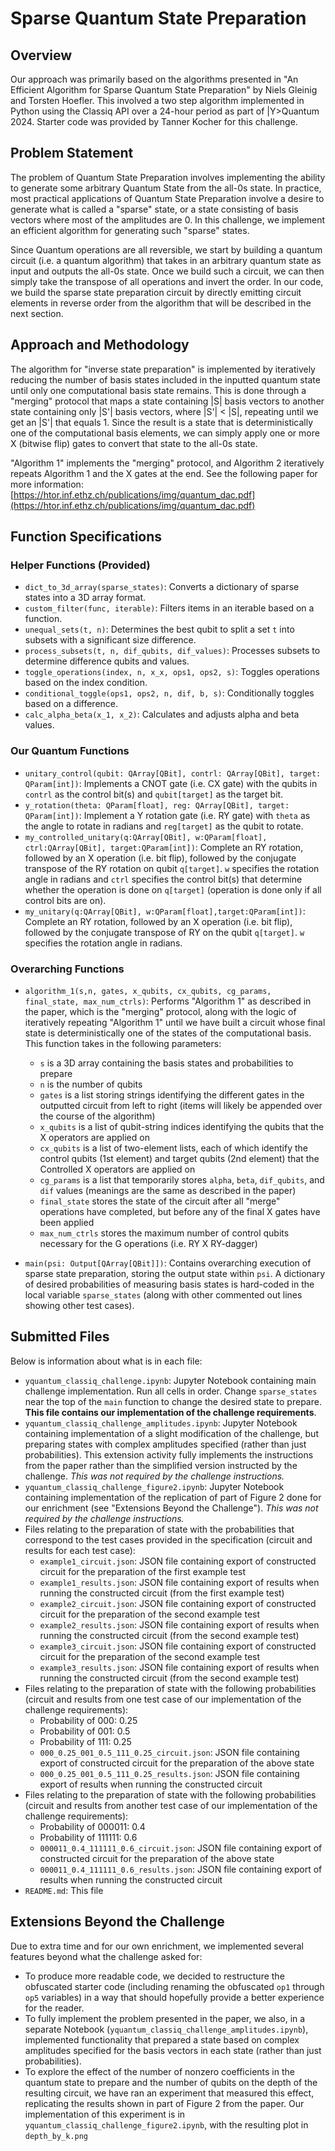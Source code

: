 # Sparse Quantum State Preparation

## Overview

Our approach was primarily based on the algorithms presented in "An Efficient Algorithm for Sparse Quantum State Preparation" by Niels Gleinig and Torsten Hoefler. This involved a two step algorithm implemented in Python using the Classiq API over a 24-hour period as part of |Y>Quantum 2024. Starter code was provided by Tanner Kocher for this challenge.

## Problem Statement

The problem of Quantum State Preparation involves implementing the ability to generate some arbitrary Quantum State from the all-0s state. In practice, most practical applications of Quantum State Preparation involve a desire to generate what is called a "sparse" state, or a state consisting of basis vectors where most of the amplitudes are 0. In this challenge, we implement an efficient algorithm for generating such "sparse" states.

Since Quantum operations are all reversible, we start by building a quantum circuit (i.e. a quantum algorithm) that takes in an arbitrary quantum state as input and outputs the all-0s state. Once we build such a circuit, we can then simply take the transpose of all operations and invert the order. In our code, we build the sparse state preparation circuit by directly emitting circuit elements in reverse order from the algorithm that will be described in the next section.

## Approach and Methodology

The algorithm for "inverse state preparation" is implemented by iteratively reducing the number of basis states included in the inputted quantum state until only one computational basis state remains. This is done through a "merging" protocol that maps a state containing |S| basis vectors to another state containing only |S'| basis vectors, where |S'| < |S|, repeating until we get an |S'| that equals 1. Since the result is a state that is deterministically one of the computational basis elements, we can simply apply one or more X (bitwise flip) gates 
to convert that state to the all-0s state.

"Algorithm 1" implements the "merging" protocol, and Algorithm 2 iteratively repeats Algorithm 1 and the X gates at the end. See the following paper for more information: [https://htor.inf.ethz.ch/publications/img/quantum_dac.pdf](https://htor.inf.ethz.ch/publications/img/quantum_dac.pdf)

## Function Specifications 

### Helper Functions (Provided)

- `dict_to_3d_array(sparse_states)`: Converts a dictionary of sparse states into a 3D array format.
- `custom_filter(func, iterable)`: Filters items in an iterable based on a function.
- `unequal_sets(t, n)`: Determines the best qubit to split a set `t` into subsets with a significant size difference.
- `process_subsets(t, n, dif_qubits, dif_values)`: Processes subsets to determine difference qubits and values.
- `toggle_operations(index, n, x_x, ops1, ops2, s)`: Toggles operations based on the index condition.
- `conditional_toggle(ops1, ops2, n, dif, b, s)`: Conditionally toggles based on a difference.
- `calc_alpha_beta(x_1, x_2)`: Calculates and adjusts alpha and beta values.

### Our Quantum Functions
- `unitary_control(qubit: QArray[QBit], contrl: QArray[QBit], target: QParam[int])`: Implements a CNOT gate (i.e. CX gate) with the qubits in `contrl` as the control bit(s) and `qubit[target]` as the target bit.
- `y_rotation(theta: QParam[float], reg: QArray[QBit], target: QParam[int])`: Implement a Y rotation gate (i.e. RY gate) with `theta` as the angle to rotate in radians and `reg[target]` as the qubit to rotate.
- `my_controlled_unitary(q:QArray[QBit], w:QParam[float], ctrl:QArray[QBit], target:QParam[int])`: Complete an RY rotation, followed by an X operation (i.e. bit flip), followed by the conjugate transpose of the RY rotation on qubit `q[target]`. `w` specifies the rotation angle in radians and `ctrl` specifies the control bit(s) that determine whether the operation is done on `q[target]` (operation is done only if all control bits are on).
- `my_unitary(q:QArray[QBit], w:QParam[float],target:QParam[int])`: Complete an RY rotation, followed by an X operation (i.e. bit flip), followed by the conjugate transpose of RY on the qubit `q[target]`. `w` specifies the rotation angle in radians.

### Overarching Functions 
- `algorithm_1(s,n, gates, x_qubits, cx_qubits, cg_params, final_state, max_num_ctrls)`: Performs "Algorithm 1" as described in the paper, which is the "merging" protocol, along with the logic of iteratively repeating "Algorithm 1" until we have built a circuit whose final state is deterministically one of the states of the computational basis. This function takes in the following parameters:
    - `s` is a 3D array containing the basis states and probabilities to prepare
    - `n` is the number of qubits 
    - `gates` is a list storing strings identifying the different gates in the outputted circuit from left to right (items will likely be appended over the course of the algorithm)
    - `x_qubits` is a list of qubit-string indices identifying the qubits that the X operators are applied on 
    - `cx_qubits` is a list of two-element lists, each of which identify the control qubits (1st element) and target qubits (2nd element) that the Controlled X operators are applied on 
    - `cg_params` is a list that temporarily stores `alpha`, `beta`, `dif_qubits`, and `dif` values (meanings are the same as described in the paper)
    - `final_state` stores the state of the circuit after all "merge" operations have completed, but before any of the final X gates have been applied
    - `max_num_ctrls` stores the maximum number of control qubits necessary for the G operations (i.e. RY X RY-dagger)

- `main(psi: Output[QArray[QBit]])`: Contains overarching execution of sparse state preparation, storing the output state within `psi`. A dictionary of desired probabilities of measuring basis states is hard-coded in the local variable `sparse_states` (along with other commented out lines showing other test cases).


## Submitted Files 

Below is information about what is in each file:

* `yquantum_classiq_challenge.ipynb`: Jupyter Notebook containing main challenge implementation. Run all cells in order. Change `sparse_states` near the top of the `main` function to change the desired state to prepare. **This file contains our implementation of the challenge requirements**.
* `yquantum_classiq_challenge_amplitudes.ipynb`: Jupyter Notebook containing implementation of a slight modification of the challenge, but preparing states with complex amplitudes specified (rather than just probabilities). This extension activity fully implements the instructions from the paper rather than the simplified version instructed by the challenge. *This was not required by the challenge instructions.*
* `yquantum_classiq_challenge_figure2.ipynb`: Jupyter Notebook containing implementation of the replication of part of Figure 2 done for our enrichment (see "Extensions Beyond the Challenge"). *This was not required by the challenge instructions.*
* Files relating to the preparation of state with the probabilities that correspond to the test cases provided in the specification (circuit and results for each test case):
    * `example1_circuit.json`: JSON file containing export of constructed circuit for the preparation of the first example test 
    * `example1_results.json`: JSON file containing export of results when running the constructed circuit (from the first example test)
    * `example2_circuit.json`: JSON file containing export of constructed circuit for the preparation of the second example test 
    * `example2_results.json`: JSON file containing export of results when running the constructed circuit (from the second example test)
    * `example3_circuit.json`: JSON file containing export of constructed circuit for the preparation of the second example test 
    * `example3_results.json`: JSON file containing export of results when running the constructed circuit (from the second example test)
* Files relating to the preparation of state with the following probabilities (circuit and results from one test case of our implementation of the challenge requirements):
    * Probability of 000: 0.25
    * Probability of 001: 0.5
    * Probability of 111: 0.25
    * `000_0.25_001_0.5_111_0.25_circuit.json`: JSON file containing export of constructed circuit for the preparation of the above state 
    * `000_0.25_001_0.5_111_0.25_results.json`: JSON file containing export of results when running the constructed circuit 
* Files relating to the preparation of state with the following probabilities (circuit and results from another test case of our implementation of the challenge requirements):
    * Probability of 000011: 0.4
    * Probability of 111111: 0.6
    * `000011_0.4_111111_0.6_circuit.json`: JSON file containing export of constructed circuit for the preparation of the above state 
    * `000011_0.4_111111_0.6_results.json`: JSON file containing export of results when running the constructed circuit 
* `README.md`: This file

## Extensions Beyond the Challenge 

Due to extra time and for our own enrichment, we implemented several features beyond what the challenge asked for:
* To produce more readable code, we decided to restructure the obfuscated starter code (including renaming the obfuscated `op1` through `op5` variables) in a way that should hopefully provide a better experience for the reader.
* To fully implement the problem presented in the paper, we also, in a separate Notebook (`yquantum_classiq_challenge_amplitudes.ipynb`), implemented functionality that prepared a state based on complex amplitudes specified for the basis vectors in each state (rather than just probabilities).
* To explore the effect of the number of nonzero coefficients in the quantum state to prepare and the number of qubits on the depth of the resulting circuit, we have ran an experiment that measured this effect, replicating the results shown in part of Figure 2 from the paper. Our implementation of this experiment is in `yquantum_classiq_challenge_figure2.ipynb`, with the resulting plot in `depth_by_k.png`



